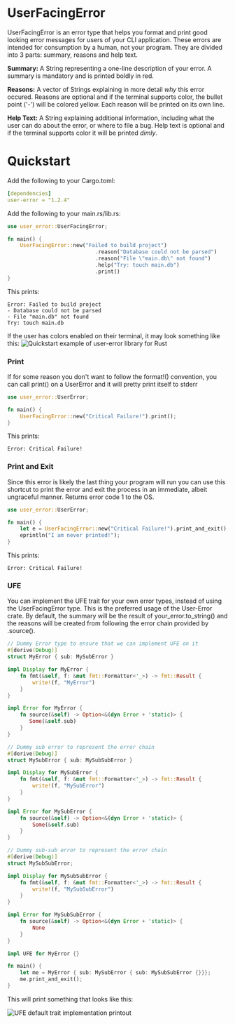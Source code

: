 # UserFacingError
UserFacingError is an error type that helps you format and print good looking error messages for users of your CLI application. These errors are intended for consumption by a human, not your program. They are divided into 3 parts: summary, reasons and help text.

**Summary:** A String representing a one-line description of your error. A summary is mandatory and is printed boldly in red.

**Reasons:** A vector of Strings explaining in more detail _why_ this error occured. Reasons are optional and if the terminal supports color, the bullet point ('-') will be colored yellow. Each reason will be printed on its own line.

**Help Text:** A String explaining additional information, including what the user can do about the error, or where to file a bug. Help text is optional and if the terminal supports color it will be printed _dimly_.

# Quickstart
Add the following to your Cargo.toml:
```yaml
[dependencies]
user-error = "1.2.4"
```

Add the following to your main.rs/lib.rs:
```rust
use user_error::UserFacingError;

fn main() {
    UserFacingError::new("Failed to build project") 
                            .reason("Database could not be parsed")
                            .reason("File \"main.db\" not found") 
                            .help("Try: touch main.db")
                            .print()
}
```
This prints:
```text
Error: Failed to build project
- Database could not be parsed
- File "main.db" not found
Try: touch main.db
```
If the user has colors enabled on their terminal, it may look something like this:
![Quickstart example of user-error library for Rust](https://xvrqt.sfo2.cdn.digitaloceanspaces.com/image-cache/user-error-output.png)

### Print
If for some reason you don't want to follow the format!() convention, you can call print() on a UserError and it will pretty print itself to stderr
```rust
use user_error::UserError;

fn main() {
    UserFacingError::new("Critical Failure!").print();
}
```
This prints:
```text
Error: Critical Failure!
```

### Print and Exit
Since this error is likely the last thing your program will run you can use this shortcut to print the error and exit the process in an immediate, albeit ungraceful manner. Returns error code 1 to the OS.
```rust
use user_error::UserError;

fn main() {
    let e = UserFacingError::new("Critical Failure!").print_and_exit();
    eprintln("I am never printed!");
}
```
This prints:
```text
Error: Critical Failure!
```

### UFE
You can implement the UFE trait for your own error types, instead of using the UserFacingError type. This is the preferred usage of the User-Error crate. By default, the summary will be the result of your_error.to_string() and the reasons will be created from following the error chain provided by .source().
```rust
// Dummy Error type to ensure that we can implement UFE on it
#[derive(Debug)]
struct MyError { sub: MySubError }

impl Display for MyError {
    fn fmt(&self, f: &mut fmt::Formatter<'_>) -> fmt::Result {
        write!(f, "MyError")
    }
}

impl Error for MyError {
    fn source(&self) -> Option<&(dyn Error + 'static)> {
       Some(&self.sub)
    }
}

// Dummy sub error to represent the error chain
#[derive(Debug)]
struct MySubError { sub: MySubSubError }

impl Display for MySubError {
    fn fmt(&self, f: &mut fmt::Formatter<'_>) -> fmt::Result {
        write!(f, "MySubError")
    }
}

impl Error for MySubError {
    fn source(&self) -> Option<&(dyn Error + 'static)> {
        Some(&self.sub)
    }
}

// Dummy sub-sub error to represent the error chain
#[derive(Debug)]
struct MySubSubError;

impl Display for MySubSubError {
    fn fmt(&self, f: &mut fmt::Formatter<'_>) -> fmt::Result {
        write!(f, "MySubSubError")
    }
}

impl Error for MySubSubError {
    fn source(&self) -> Option<&(dyn Error + 'static)> {
        None
    }
}

impl UFE for MyError {}

fn main() {
    let me = MyError { sub: MySubError { sub: MySubSubError {}}};
    me.print_and_exit();
}
```
This will print something that looks like this:

![UFE default trait implementation printout](https://xvrqt.sfo2.digitaloceanspaces.com/image-cache/error_example.png)

